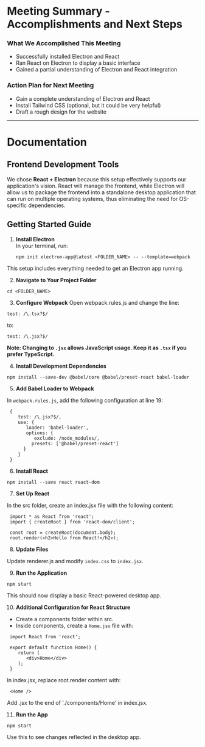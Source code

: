 # Meeting Summary - Accomplishments and Next Steps

### What We Accomplished This Meeting
- Successfully installed Electron and React
- Ran React on Electron to display a basic interface
- Gained a partial understanding of Electron and React integration

### Action Plan for Next Meeting
- Gain a complete understanding of Electron and React
- Install Tailwind CSS (optional, but it could be very helpful)
- Draft a rough design for the website

---

# Documentation

## Frontend Development Tools
We chose **React + Electron** because this setup effectively supports our application's vision. React will manage the frontend, while Electron will allow us to package the frontend into a standalone desktop application that can run on multiple operating systems, thus eliminating the need for OS-specific dependencies.

## Getting Started Guide

1. **Install Electron**  
   In your terminal, run:
   ```
   npm init electron-app@latest <FOLDER_NAME> -- --template=webpack
   ```
This setup includes everything needed to get an Electron app running.

2. **Navigate to Your Project Folder**
```
cd <FOLDER_NAME>
```
 3. **Configure Webpack**
Open webpack.rules.js and change the line:
```
test: /\.tsx?$/ 
```
 to:
```
test: /\.jsx?$/
```
 **Note: Changing to `.jsx` allows JavaScript usage. Keep it as `.tsx` if you prefer TypeScript.**

 4. **Install Development Dependencies**
```
npm install --save-dev @babel/core @babel/preset-react babel-loader
```
 5. **Add Babel Loader to Webpack**
 
 In `webpack.rules.js`, add the following configuration at line 19:
```
 {
    test: /\.jsx?$/,
    use: {
       loader: 'babel-loader',
       options: {
          exclude: /node_modules/,
         presets: ['@babel/preset-react']
      }
    }
 }
```
 6. **Install React**
```
npm install --save react react-dom
```
 7. **Set Up React**
    
In the src folder, create an index.jsx file with the following content:
```
 import * as React from 'react';
 import { createRoot } from 'react-dom/client';

 const root = createRoot(document.body);
 root.render(<h2>Hello from React!</h2>);
```
 8. **Update Files**
    
 Update renderer.js and modify `index.css` to `index.jsx`.

 9. **Run the Application**
```
npm start
```
 This should now display a basic React-powered desktop app.

 10. **Additional Configuration for React Structure**
     
 - Create a components folder within src.
 - Inside components, create a `Home.jsx` file with:
```
 import React from 'react';

 export default function Home() {
    return (
       <div>Home</div>
    );
 }
```
 In index.jsx, replace root.render content with:
```
 <Home />
 ```
 Add .jsx to the end of './components/Home' in index.jsx.

 11. **Run the App**
```
npm start
```
 Use this to see changes reflected in the desktop app.
